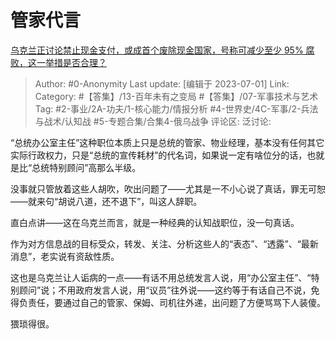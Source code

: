 # 管家代言
[乌克兰正讨论禁止现金支付，或成首个废除现金国家，号称可减少至少 95% 腐败，这一举措是否合理？](https://www.zhihu.com/question/609605756/answer/3098797424)

> Author: #0-Anonymity
> Last update: [编辑于 2023-07-01]
> Link:
> Category: #【答集】/13-百年未有之变局 #【答集】/07-军事技术与艺术
> Tag: #2-事业/2A-功夫/1-核心能力/情报分析  #4-世界史/4C-军事/2-兵法与战术/认知战 #5-专题合集/合集4-俄乌战争
> 评论区:
> 泛讨论:

“总统办公室主任”这种职位本质上只是总统的管家、物业经理，基本没有任何其它实际行政权力，只是“总统的宣传耗材”的代名词，如果说一定有啥位分的话，也就是比“总统特别顾问”高那么半级。

没事就只管放着这些人胡吹，吹出问题了——尤其是一不小心说了真话，罪无可恕——就来句“胡说八道，还不退下”，叫这人辞职。

直白点讲——这在乌克兰而言，就是一种经典的认知战职位，没一句真话。

作为对方信息战的目标受众，转发、关注、分析这些人的“表态”、“透露”、“最新消息”，老实说有资敌性质。

这也是乌克兰让人诟病的一点——有话不用总统发言人说，用“办公室主任”、“特别顾问”说；不用政府发言人说，用“议员”往外说——这约等于有话自己不说，免得负责任，要通过自己的管家、保姆、司机往外递，出问题了方便骂骂下人装傻。

猥琐得很。
